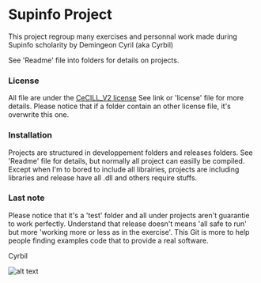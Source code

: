 # Supinfo Project

This project regroup many exercises and personnal work made during Supinfo scholarity by Demingeon Cyril (aka Cyrbil)

See 'Readme' file into folders for details on projects.

### License
All file are under the [CeCILL_V2 license](http://www.cecill.info/licences/Licence_CeCILL_V2-en.txt)
See link or 'license' file for more details.
Please notice that if a folder contain an other license file, it's overwrite this one.

### Installation
Projects are structured in developpement folders and releases folders.
See 'Readme' file for details, but normally all project can easilly be compiled.
Except when I'm to bored to include all librairies, projects are including libraries and release have all .dll and others require stuffs.

### Last note
Please notice that it's a 'test' folder and all under projects aren't guarantie to work perfectly.
Understand that release doesn't means 'all safe to run' but more 'working more or less as in the exercise'.
This Git is more to help people finding examples code that to provide a real software.


Cyrbil

![alt text](http://perso.cyrbil.moi.fr/images/ryuuku.png "Cyrbil")